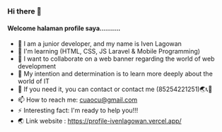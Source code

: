 ### Hi there 👋
#### Welcome halaman profile saya..........


- 🔭 I am a junior developer, and my name is Iven Lagowan
- 🌱 I'm learning (HTML, CSS, JS Laravel & Mobile Programming)
- 👯 I want to collaborate on a web banner regarding the world of web development
- 🤔 My intention and determination is to learn more deeply about the world of IT
- 💬 If you need it, you can contact or contact me (85254221251)🌏📞📱
- 📫 How to reach me: cuaocu@gmail.com
- ⚡ Interesting fact: I'm ready to help you!!!
- 🌏 Link website : https://profile-ivenlagowan.vercel.app/
